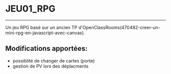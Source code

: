 # JEU01_RPG
----
Un jeu RPG basé sur un ancien TP d'OpenClassRooms(470482-creer-un-mini-rpg-en-javascript-avec-canvas).

## Modifications apportées:
- possiblité de changer de cartes (porte)
- gestion de PV lors des déplacments
